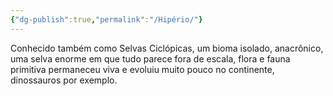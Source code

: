 ```yaml
---
{"dg-publish":true,"permalink":"/Hipério/"}
---
```


Conhecido também como Selvas Ciclópicas, um bioma isolado, anacrônico, uma selva enorme em que tudo parece fora de escala, flora e fauna primitiva permaneceu viva e evoluiu muito pouco no continente, dinossauros por exemplo.